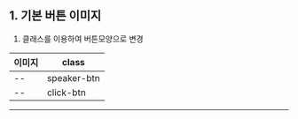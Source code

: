 ## 1. 기본 버튼 이미지

1. 클래스를 이용하여 버튼모양으로 변경

|이미지|class|
|--|--|
|--|speaker-btn|
|--|click-btn|





***

